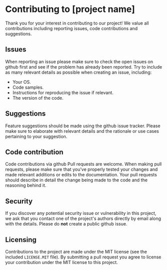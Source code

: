 # Contributing to [project name]

Thank you for your interest in contributing to our project! We value all contributions including reporting issues, code contributions and suggestions.

## Issues

When reporting an issue please make sure to check the open issues on github first and see if the problem has already been reported.
Try to include as many relevant details as possible when creating an issue, including:
* Your OS.
* Code samples.
* Instructions for reproducing the issue if relevant.
* The version of the code.

## Suggestions
Feature suggestions should be made using the github issue tracker. Please make sure to elaborate with relevant details and the rationale or use cases pertaining to your suggestion.

## Code contribution
Code contributions via github Pull requests are welcome.
When making pull requests, please make sure that you've properly tested your changes and made relevant additions or edits to the documentation.
Your pull requests should describe in detail the change being made to the code and the reasoning behind it.


## Security

If you discover any potential security issue or vulnerability in this project, we ask that you contact one of the project's authors directly by email along with the details.
Please do **not** create a public github issue.

## Licensing

Contributions to the project are made under the MIT license (see the included `LICENSE.MIT` file).
By submitting a pull request you agree to license your contribution under the MIT license to this project.